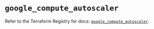 # `google_compute_autoscaler`

Refer to the Terraform Registry for docs: [`google_compute_autoscaler`](https://registry.terraform.io/providers/hashicorp/google/5.12.0/docs/resources/compute_autoscaler).
